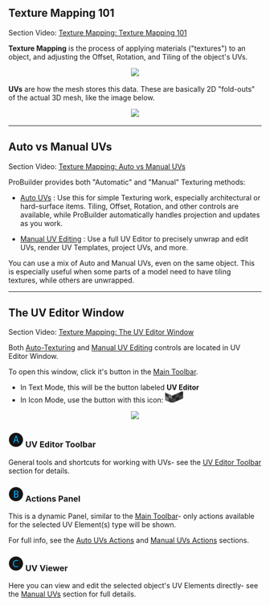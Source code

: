 <!-- # Video: Texture Mapping Overview

[![ProBuilder Texture Mapping Overview Video](../images/VideoLink_YouTube_768.png)](@todo)-->

## Texture Mapping 101

<div class="video-link-missing">
Section Video: <a href="@todo">Texture Mapping: Texture Mapping 101</a>
</div>

**Texture Mapping** is the process of applying materials ("textures") to an object, and adjusting the Offset, Rotation, and Tiling of the object's UVs.

<div style="text-align:center">
<img src="../../images/UVEditor_Example-BeforeAfter.png">
</div>

**UVs** are how the mesh stores this data. These are basically 2D "fold-outs" of the actual 3D mesh, like the image below.

<div style="text-align:center">
<img src="../../images/UVEditor_Example-123.png">
</div>

---

## Auto vs Manual UVs

<div class="video-link-missing">
Section Video: <a href="@todo">Texture Mapping: Auto vs Manual UVs</a>
</div>

ProBuilder provides both "Automatic" and "Manual" Texturing methods:

* [Auto UVs](auto-uvs-actions) : Use this for simple Texturing work, especially architectural or hard-surface items. Tiling, Offset, Rotation, and other controls are available, while ProBuilder automatically handles projection and updates as you work.

* [Manual UV Editing](manual-uvs-actions) : Use a full UV Editor to precisely unwrap and edit UVs, render UV Templates, project UVs, and more.

You can use a mix of Auto and Manual UVs, even on the same object. This is especially useful when some parts of a model need to have tiling textures, while others are unwrapped.

---

## The UV Editor Window

<div class="video-link-missing">
Section Video: <a href="@todo">Texture Mapping: The UV Editor Window</a>
</div>

Both [Auto-Texturing](auto-uvs-actions) and [Manual UV Editing](manual-uvs-actions) controls are located in UV Editor Window.

To open this window, click it's button in the [Main Toolbar](@todo).

* In Text Mode, this will be the button labeled **UV Editor**
* In Icon Mode, use the button with this icon: ![UV Editor Icon](../images/icons/Panel_UVeditor.png "UV Editor Icon")

<div style="text-align:center">
<img src="../../images/UVPanel_FullWindow_Letters.png">
</div>

### ![Item A](../images/LetterCircle_A.png) UV Editor Toolbar

General tools and shortcuts for working with UVs- see the [UV Editor Toolbar](uv-editor-toolbar) section for details.

### ![Item B](../images/LetterCircle_B.png) Actions Panel

This is a dynamic Panel, similar to the [Main Toolbar](../toolbar/overview-toolbar)- only actions available for the selected UV Element(s) type will be shown.

For full info, see the [Auto UVs Actions](auto-uvs-actions) and [Manual UVs Actions](manual-uvs-actions) sections.

### ![Item C](../images/LetterCircle_C.png) UV Viewer

Here you can view and edit the selected object's UV Elements directly- see the [Manual UVs](manual-uvs-actions) section for full details.
